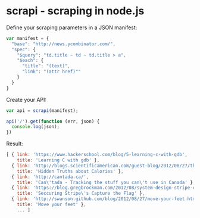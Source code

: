 # scrapi - scraping in node.js

Define your scraping parameters in a JSON manifest:

```javascript
var manifest = {
  "base": "http://news.ycombinator.com/",
  "spec": {
    "$query": "td.title ~ td ~ td.title > a",
    "$each": {
      "title": "(text)",
      "link": "(attr href)""
    }
  }
}
```

Create your API:

```javascript
var api = scrapi(manifest);

api('/').get(function (err, json) {
  console.log(json);
})
```

Result:

```javascript
[ { link: 'https://www.hackerschool.com/blog/5-learning-c-with-gdb',
    title: 'Learning C with gdb' },
  { link: 'http://blogs.scientificamerican.com/guest-blog/2012/08/27/the-hidden-truths-about-calories/',
    title: 'Hidden Truths about Calories' },
  { link: 'http://cantada.ca/',
    title: 'Can\'tada - Tracking the stuff you can\'t use in Canada' },
  { link: 'https://blog.gregbrockman.com/2012/08/system-design-stripe-capture-the-flag/',
    title: 'Seccuring Stripe\'s Capture the Flag' },
  { link: 'http://swanson.github.com/blog/2012/08/27/move-your-feet.html',
    title: 'Move your feet' },
    ... ]
```